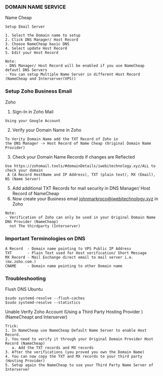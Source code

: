 ### DOMAIN NAME SERVICE
Name Cheap
```
Setup Email Server

1. Select the Domain name to setup
2. Click DNS Manager/ Host Record
3. Choose NameCheap basic DNS
4. Select update Host Record
5. Edit your Host Record
```
```
Note:
- DNS Manager/ Host Record will be enabled if you use NameCheap defautl DNS Servers
- You can setup Multiple Name Server in different Host Record (NameCheap and Interserver(VPS))
```
### Setup Zoho Business Email
Zoho
1. Sign-In in Zoho Mail
```
Using your Google Account
```
2. Verify your Domain Name in Zoho
```
To Verity Domain Name add the TXT Record of Zoho in
the DNS Manager -> Host Record of Name Cheap (Original Domain Name Provider)
```
3. Check your Domain Name Records if changes are Reflected
```
Use https://zohomail.tools/#domainDetails/iwebitechnology.xyz/ALL to check your domain
 A (A Record HostName and IP Address), TXT (plain text), MX (Email), NS (Name Server)
```
5. Add additional TXT Records for mail security in DNS Manager/ Host Record of NameCheap
7. Now create your Business email johnmarkroco@iwebitechnology.xyz in Zoho
```
Note:
- Verification of Zoho can only be used in your Original Domain Name DNS Provider (NameCheap)
  not The thirdparty (Interserver)
```
### Important Terminologies on DNS
```
A Record  - Domain name pointing to VPS Public IP Address
TXT       - Plain Text used for Host verification/ Short Message
MX Record - Mail Exchange direct email to mail server i.e. (mx.zoho.com.)
CNAME     - Domain name pointing to other Domain name
```
### Troubleshooting
Flush DNS Ubuntu
```
$sudo systemd-resolve --flush-caches
$sudo systemd-resolve --statistics 
```
Unable Verify Zoho Account (Using a Third Party Hosting Provider ) (NameCheapt and Interserver)
```
Trick: 
1. In NameCheap use NameCheap Default Name Server to enable Host Record.
2. You need to verify it through your Original Domain Provider Host Record (NameCheap)
   a. Add the TXT records and MX records
3. After the verifications (you proved you own the Domain Name)
4. You can now copy the TXT and MX records to your third party (Hosting Provider)
5. Setup again the NameCheap to use your Third Party Name Server of Interserver
```
